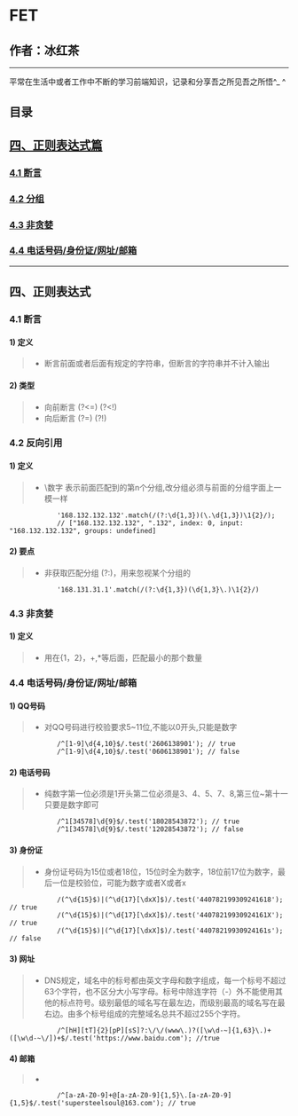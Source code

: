 # FET

## 作者：冰红茶  
    
------    
    
平常在生活中或者工作中不断的学习前端知识，记录和分享吾之所见吾之所悟^_ ^

## 目录
## [四、正则表达式篇](#4)
### [4.1 断言](#4.1)
### [4.2 分组](#4.2)
### [4.3 非贪婪](#4.3)
### [4.4 电话号码/身份证/网址/邮箱](#4.4)

        
------      
        
<h2 id='4'>四、正则表达式</h2>
<h3 id='4.1'>4.1 断言</h3>
            
#### 1) 定义
> - 断言前面或者后面有规定的字符串，但断言的字符串并不计入输出
#### 2) 类型
> - 向前断言 (?<=) (?<!)
> - 向后断言 (?=) (?!)
            
<h3 id='4.2'>4.2 反向引用</h3>
            
#### 1) 定义
> - \数字 表示前面匹配到的第n个分组,改分组必须与前面的分组字面上一模一样
                
                '168.132.132.132'.match(/(?:\d{1,3})(\.\d{1,3})\1{2}/);
                // ["168.132.132.132", ".132", index: 0, input: "168.132.132.132", groups: undefined]
#### 2) 要点
> - 非获取匹配分组 (?:)，用来忽视某个分组的
                
                '168.131.31.1'.match(/(?:\d{1,3})(\d{1,3}\.)\1{2}/)

            
<h3 id='4.3'>4.3 非贪婪</h3>
            
#### 1) 定义
> - 用在{1，2}，+,*等后面，匹配最小的那个数量
            
<h3 id='4.4'>4.4 电话号码/身份证/网址/邮箱</h3>
            
#### 1) QQ号码
> - 对QQ号码进行校验要求5~11位,不能以0开头,只能是数字
                
                /^[1-9]\d{4,10}$/.test('2606138901'); // true
                /^[1-9]\d{4,10}$/.test('0606138901'); // false
#### 2) 电话号码
> - 纯数字第一位必须是1开头第二位必须是3、4、5、7、8,第三位~第十一只要是数字即可
                
                /^1[34578]\d{9}$/.test('18028543872'); // true
                /^1[34578]\d{9}$/.test('12028543872'); // false
#### 3) 身份证
> - 身份证号码为15位或者18位，15位时全为数字，18位前17位为数字，最后一位是校验位，可能为数字或者X或者x
                
                /(^\d{15}$)|(^\d{17}[\dxX]$)/.test('440782199309241618'); // true
                /(^\d{15}$)|(^\d{17}[\dxX]$)/.test('44078219930924161X'); // true
                /(^\d{15}$)|(^\d{17}[\dxX]$)/.test('44078219930924161s'); // false
#### 3) 网址
> - DNS规定，域名中的标号都由英文字母和数字组成，每一个标号不超过63个字符，也不区分大小写字母。标号中除连字符（-）外不能使用其他的标点符号。级别最低的域名写在最左边，而级别最高的域名写在最右边。由多个标号组成的完整域名总共不超过255个字符。
                
                /^[hH][tT]{2}[pP][sS]?:\/\/(www\.)?([\w\d-~]{1,63}\.)+([\w\d-~\/])+$/.test('https://www.baidu.com'); //true

#### 4) 邮箱
> - 
                
                /^[a-zA-Z0-9]+@[a-zA-Z0-9]{1,5}\.[a-zA-Z0-9]{1,5}$/.test('supersteelsoul@163.com'); // true
